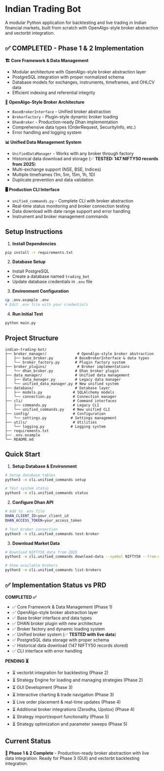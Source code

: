 # Indian Trading Bot

A modular Python application for backtesting and live trading in Indian financial markets, built from scratch with OpenAlgo-style broker abstraction and vectorbt integration.

## ✅ **COMPLETED - Phase 1 & 2 Implementation**

**🏗️ Core Framework & Data Management**
- Modular architecture with OpenAlgo-style broker abstraction layer
- PostgreSQL integration with proper normalized schema
- Database models for exchanges, instruments, timeframes, and OHLCV data
- Efficient indexing and referential integrity

**🔌 OpenAlgo-Style Broker Architecture**
- `BaseBrokerInterface` - Unified broker abstraction
- `BrokerFactory` - Plugin-style dynamic broker loading
- `DhanBroker` - Production-ready Dhan implementation
- Comprehensive data types (OrderRequest, SecurityInfo, etc.)
- Error handling and logging system

**📊 Unified Data Management System**
- `UnifiedDataManager` - Works with any broker through factory
- Historical data download and storage (✅ **TESTED: 147 NIFTY50 records from 2025**)
- Multi-exchange support (NSE, BSE, Indices)
- Multiple timeframes (1m, 5m, 15m, 1h, 1D)
- Duplicate prevention and data validation

**🖥️ Production CLI Interface**
- `unified_commands.py` - Complete CLI with broker abstraction
- Real-time status monitoring and broker connection testing
- Data download with date range support and error handling
- Instrument and broker management commands

## Setup Instructions

1. **Install Dependencies**
```bash
pip install -r requirements.txt
```

2. **Database Setup**
- Install PostgreSQL
- Create a database named `trading_bot`
- Update database credentials in `.env` file

3. **Environment Configuration**
```bash
cp .env.example .env
# Edit .env file with your credentials
```

4. **Run Initial Test**
```bash
python main.py
```

## Project Structure

```
indian-trading-bot/
├── broker_manager/              # OpenAlgo-style broker abstraction
│   ├── base_broker.py          # BaseBrokerInterface & data types
│   └── broker_factory.py       # Plugin factory system
├── broker_plugins/              # Broker implementations
│   └── dhan_broker.py          # Dhan broker plugin
├── data_manager/               # Unified data management
│   ├── data_manager.py         # Legacy data manager
│   └── unified_data_manager.py # New unified system
├── database/                   # Database layer
│   ├── models.py              # SQLAlchemy models
│   └── connection.py          # Connection manager
├── cli/                       # Command interfaces
│   ├── commands.py            # Legacy CLI
│   └── unified_commands.py    # New unified CLI
├── config/                    # Configuration
│   └── settings.py           # Settings management
├── utils/                     # Utilities
│   └── logging.py            # Logging system
├── requirements.txt
├── .env.example
└── README.md
```

## Quick Start

1. **Setup Database & Environment**
```bash
# Setup database tables
python3 -m cli.unified_commands setup

# Test system status  
python3 -m cli.unified_commands status
```

2. **Configure Dhan API**
```bash
# Add to .env file
DHAN_CLIENT_ID=your_client_id
DHAN_ACCESS_TOKEN=your_access_token

# Test broker connection
python3 -m cli.unified_commands test-broker
```

3. **Download Market Data**
```bash
# Download NIFTY50 data from 2025
python3 -m cli.unified_commands download-data --symbol NIFTY50 --from-date 2025-01-01

# Show available brokers
python3 -m cli.unified_commands list-brokers
```

## ✅ **Implementation Status vs PRD**

**COMPLETED ✅**
- ✅ Core Framework & Data Management (Phase 1)
- ✅ OpenAlgo-style broker abstraction layer 
- ✅ Base broker interface and data types
- ✅ DHAN broker plugin with new architecture
- ✅ Broker factory and dynamic loading system  
- ✅ Unified broker system (✅ **TESTED with live data**)
- ✅ PostgreSQL data storage with proper schema
- ✅ Historical data download (147 NIFTY50 records stored)
- ✅ CLI interface with error handling

**PENDING ⏳** 
- ⏳ vectorbt integration for backtesting (Phase 2)
- ⏳ Strategy Engine for loading and managing strategies (Phase 2)
- ⏳ GUI Development (Phase 3)
- ⏳ Interactive charting & trade navigation (Phase 3)
- ⏳ Live order placement & real-time updates (Phase 4)
- ⏳ Additional broker integrations (Zerodha, Upstox) (Phase 4)
- ⏳ Strategy import/export functionality (Phase 5)
- ⏳ Strategy optimization and parameter sweeps (Phase 5)

## Current Status

**🎯 Phase 1 & 2 Complete** - Production-ready broker abstraction with live data integration. Ready for Phase 3 (GUI) and vectorbt backtesting integration.